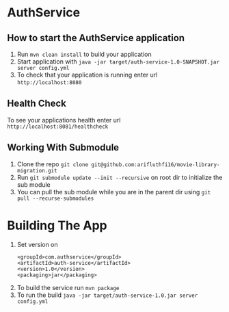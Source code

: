 # AuthService

How to start the AuthService application
---

1. Run `mvn clean install` to build your application
1. Start application with `java -jar target/auth-service-1.0-SNAPSHOT.jar server config.yml`
1. To check that your application is running enter url `http://localhost:8080`

Health Check
---

To see your applications health enter url `http://localhost:8081/healthcheck`

Working With Submodule
---
1. Clone the repo `git clone git@github.com:arifluthfi16/movie-library-migration.git`
2. Run `git submodule update --init --recursive` on root dir to initialize the sub module
3. You can pull the sub module while you are in the parent dir using `git pull --recurse-submodules`

# Building The App

1. Set version on
    ```
    <groupId>com.authservice</groupId>
    <artifactId>auth-service</artifactId>
    <version>1.0</version>
    <packaging>jar</packaging>  
    ```
3. To build the service run `mvn package`
4. To run the build `java -jar target/auth-service-1.0.jar server config.yml`
